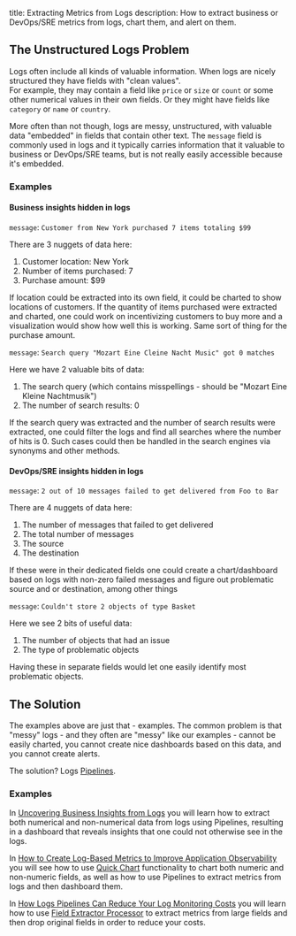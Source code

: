 title: Extracting Metrics from Logs
description: How to extract business or DevOps/SRE metrics from logs, chart them, and alert on them.


## The Unstructured Logs Problem

Logs often include all kinds of valuable information.  When logs are nicely structured they have fields with "clean values".  
For example, they may contain a field like `price` or `size` or `count` or some other numerical values in their own fields.
Or they might have fields like `category` or `name` or `country`.  

More often than not though, logs are messy, unstructured, with valuable data "embedded" in fields that contain other text.
The `message` field is commonly used in logs and it typically carries information that it valuable to business or DevOps/SRE teams, but is
not really easily accessible because it's embedded.

### Examples
#### Business insights hidden in logs
`message`: `Customer from New York purchased 7 items totaling $99`

There are 3 nuggets of data here:
1. Customer location: New York
2. Number of items purchased: 7
3. Purchase amount: $99

If location could be extracted into its own field, it could be charted to show locations of customers.
If the quantity of items purchased were extracted and charted, one could work on incentivizing customers 
to buy more and a visualization would show how well this is working.
Same sort of thing for the purchase amount.

`message`: `Search query "Mozart Eine Cleine Nacht Music" got 0 matches`

Here we have 2 valuable bits of data:
1. The search query (which contains misspellings - should be "Mozart Eine Kleine Nachtmusik")
2. The number of search results: 0

If the search query was extracted and the number of search results were extracted, one could filter the logs and find all searches where
the number of hits is 0.  Such cases could then be handled in the search engines via synonyms and other methods.

#### DevOps/SRE insights hidden in logs
`message`: `2 out of 10 messages failed to get delivered from Foo to Bar`

There are 4 nuggets of data here:
1. The number of messages that failed to get delivered
2. The total number of messages
3. The source
4. The destination

If these were in their dedicated fields one could create a chart/dashboard based on logs with non-zero failed messages and figure out problematic source and or destination, among other things

`message`: `Couldn't store 2 objects of type Basket`

Here we see 2 bits of useful data:
1. The number of objects that had an issue
2. The type of problematic objects

Having these in separate fields would let one easily identify most problematic objects.


## The Solution

The examples above are just that - examples.  The common problem is that "messy" logs - and they often are "messy" like our examples - cannot be easily charted, you cannot create nice dashboards based on this data, 
and you cannot create alerts.

The solution?  Logs [Pipelines](pipelines).

### Examples

In [Uncovering Business Insights from Logs](https://sematext.com/blog/uncovering-business-insights-from-logs/) you will learn 
how to extract both numerical and non-numerical data from logs using Pipelines, 
resulting in a dashboard that reveals insights that one could not otherwise see in the logs.

In [How to Create Log-Based Metrics to Improve Application Observability](https://sematext.com/blog/how-to-create-log-based-metrics/) 
you will see how to use [Quick Chart](logs-table-quick-actions/#quick-chart) functionality to chart both numeric and non-numeric fields, as well as how to use Pipelines 
to extract metrics from logs and then dashboard them.

In [How Logs Pipelines Can Reduce Your Log Monitoring Costs](reduce-costs-with-pipelines/#field-extractor-processor-extract-metrics)
you will learn how to use [Field Extractor Processor](field-extractor-processor/) to extract metrics from large fields and then drop original fields in order to reduce your costs.
